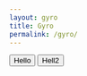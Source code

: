 ```yaml
---
layout: gyro
title: Gyro
permalink: /gyro/
---
```


<div id="report_box"></div>
<div id="ball"></div>
<button onclick="sensor=5">Hello</button>
<button onclick="document.getElementById('report_box').innerHTML = sensor">Hell2</button>

